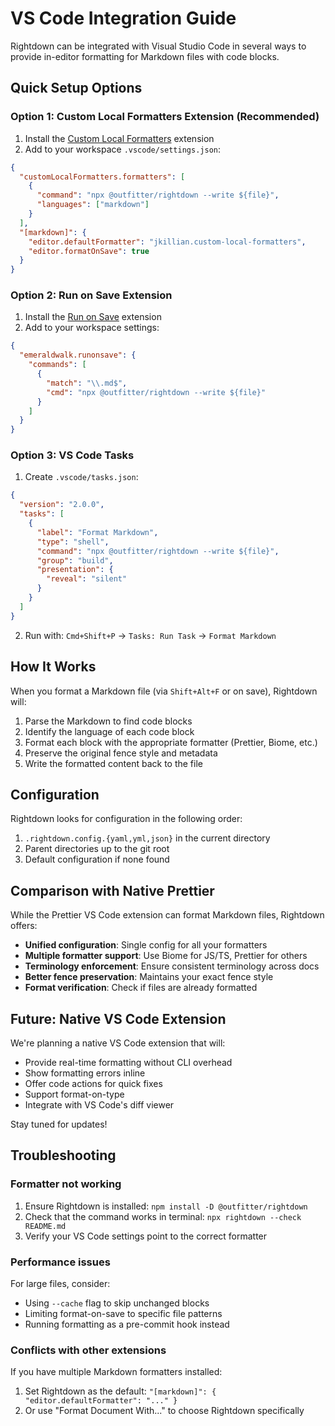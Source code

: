 # VS Code Integration Guide

Rightdown can be integrated with Visual Studio Code in several ways to provide in-editor formatting for Markdown files with code blocks.

## Quick Setup Options

### Option 1: Custom Local Formatters Extension (Recommended)

1. Install the [Custom Local Formatters](https://marketplace.visualstudio.com/items?itemName=jkillian.custom-local-formatters) extension
2. Add to your workspace `.vscode/settings.json`:

```json
{
  "customLocalFormatters.formatters": [
    {
      "command": "npx @outfitter/rightdown --write ${file}",
      "languages": ["markdown"]
    }
  ],
  "[markdown]": {
    "editor.defaultFormatter": "jkillian.custom-local-formatters",
    "editor.formatOnSave": true
  }
}
```

### Option 2: Run on Save Extension

1. Install the [Run on Save](https://marketplace.visualstudio.com/items?itemName=emeraldwalk.RunOnSave) extension
2. Add to your workspace settings:

```json
{
  "emeraldwalk.runonsave": {
    "commands": [
      {
        "match": "\\.md$",
        "cmd": "npx @outfitter/rightdown --write ${file}"
      }
    ]
  }
}
```

### Option 3: VS Code Tasks

1. Create `.vscode/tasks.json`:

```json
{
  "version": "2.0.0",
  "tasks": [
    {
      "label": "Format Markdown",
      "type": "shell",
      "command": "npx @outfitter/rightdown --write ${file}",
      "group": "build",
      "presentation": {
        "reveal": "silent"
      }
    }
  ]
}
```

2. Run with: `Cmd+Shift+P` → `Tasks: Run Task` → `Format Markdown`

## How It Works

When you format a Markdown file (via `Shift+Alt+F` or on save), Rightdown will:

1. Parse the Markdown to find code blocks
2. Identify the language of each code block
3. Format each block with the appropriate formatter (Prettier, Biome, etc.)
4. Preserve the original fence style and metadata
5. Write the formatted content back to the file

## Configuration

Rightdown looks for configuration in the following order:

1. `.rightdown.config.{yaml,yml,json}` in the current directory
2. Parent directories up to the git root
3. Default configuration if none found

## Comparison with Native Prettier

While the Prettier VS Code extension can format Markdown files, Rightdown offers:

- **Unified configuration**: Single config for all your formatters
- **Multiple formatter support**: Use Biome for JS/TS, Prettier for others
- **Terminology enforcement**: Ensure consistent terminology across docs
- **Better fence preservation**: Maintains your exact fence style
- **Format verification**: Check if files are already formatted

## Future: Native VS Code Extension

We're planning a native VS Code extension that will:

- Provide real-time formatting without CLI overhead
- Show formatting errors inline
- Offer code actions for quick fixes
- Support format-on-type
- Integrate with VS Code's diff viewer

Stay tuned for updates!

## Troubleshooting

### Formatter not working

1. Ensure Rightdown is installed: `npm install -D @outfitter/rightdown`
2. Check that the command works in terminal: `npx rightdown --check README.md`
3. Verify your VS Code settings point to the correct formatter

### Performance issues

For large files, consider:
- Using `--cache` flag to skip unchanged blocks
- Limiting format-on-save to specific file patterns
- Running formatting as a pre-commit hook instead

### Conflicts with other extensions

If you have multiple Markdown formatters installed:
1. Set Rightdown as the default: `"[markdown]": { "editor.defaultFormatter": "..." }`
2. Or use "Format Document With..." to choose Rightdown specifically